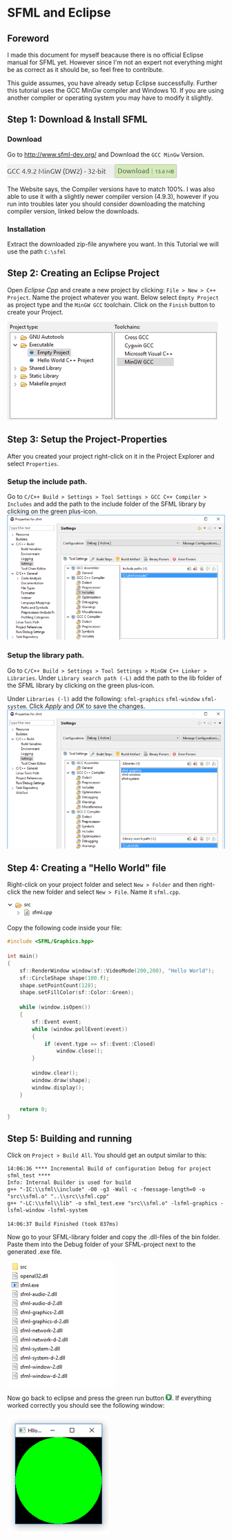 # SFML and Eclipse
## Foreword
I made this document for myself beacause there is no official Eclipse manual
for SFML yet. However since I'm not an expert not everything might be as
correct as it should be, so feel free to contribute.

This guide assumes, you have already setup Eclipse successfully.
Further this tutorial uses the GCC MinGw compiler and Windows 10.
If you are using another compiler or operating system you may have to
modify it slightly.

## Step 1: Download & Install SFML
### Download
Go to http://www.sfml-dev.org/ and Download the `GCC MinGw` Version.

![Download Button](download_button.png)

The Website says, the Compiler versions have to match 100%. I was also
able to use it with a slightly newer compiler version (4.9.3), however if you
run into troubles later you should consider downloading the matching compiler
version, linked below the downloads.

### Installation
Extract the downloaded zip-file anywhere you want. In this Tutorial we will
use the path `C:\sfml`

## Step 2: Creating an Eclipse Project
Open _Eclipse Cpp_ and create a new project by clicking:
`File > New > C++ Project`.
Name the project whatever you want. Below select `Empty Project` as project
type and the `MinGW GCC` toolchain. Click on the `Finish` button to create your
Project.

![Creating a new project.](new_project.png)

## Step 3: Setup the Project-Properties
After you created your project right-click on it in the Project Explorer and
select `Properties`.
### Setup the include path.
Go to `C/C++ Build > Settings > Tool Settings > GCC C++ Compiler > Includes`
and add the path to the include folder of the SFML library by clicking on the
green plus-icon.
![Adding the libary-path.](include.png)

### Setup the library path.
Go to `C/C++ Build > Settings > Tool Settings > MinGW C++ Linker > Libraries`.
Under `Library search path (-L)` add the path to the lib folder of the SFML
library by clicking on the green plus-icon.

Under `Libraries (-l)` add the following: `sfml-graphics` `sfml-window`
`sfml-system`. Click _Apply_ and _OK_ to save the changes.
![Adding the library-path.](lib.png)

## Step 4: Creating a "Hello World" file
Right-click on your project folder and select `New > Folder` and then
right-click the new folder and select `New > File`. Name it `sfml.cpp`.

![New folder and file.](folder.png)

Copy the following code inside your file:

```c++
#include <SFML/Graphics.hpp>

int main()
{
    sf::RenderWindow window(sf::VideoMode(200,200), "Hello World");
    sf::CircleShape shape(100.f);
    shape.setPointCount(128);
    shape.setFillColor(sf::Color::Green);

    while (window.isOpen())
    {
        sf::Event event;
        while (window.pollEvent(event))
        {
            if (event.type == sf::Event::Closed)
                window.close();
        }

        window.clear();
        window.draw(shape);
        window.display();
    }

    return 0;
}
```
## Step 5: Building and running
Click on `Project > Build All`. You should get an output similar to this:
```
14:06:36 **** Incremental Build of configuration Debug for project sfml_test ****
Info: Internal Builder is used for build
g++ "-IC:\\sfml\\include" -O0 -g3 -Wall -c -fmessage-length=0 -o "src\\sfml.o" "..\\src\\sfml.cpp"
g++ "-LC:\\sfml\\lib" -o sfml_test.exe "src\\sfml.o" -lsfml-graphics -lsfml-window -lsfml-system

14:06:37 Build Finished (took 837ms)
```

Now go to your SFML-library folder and copy the .dll-files of the bin folder.
Paste them into the Debug folder of your SFML-project next to the generated
.exe file.

![The .dll-files.](dll.png)

Now go back to eclipse and press the green run button ![](run_button.png).
If everything worked correctly you should see the following window:

![The final window.](/window.png)
